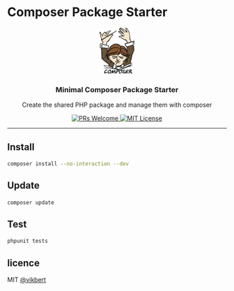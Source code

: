 # Composer Package Starter

<div align="center">
  <img src="./docs/composer.png" width="80px" alt="aino" />
  <h3>Minimal Composer Package Starter</h3>
  <p>Create the shared PHP package and manage them with composer</p>

  <p>
    <a href="#">
      <img src="https://img.shields.io/badge/PRs-Welcome-brightgreen.svg?style=flat-square" alt="PRs Welcome">
    </a>
    <a href="#">
      <img src="https://img.shields.io/badge/License-MIT-brightgreen.svg?style=flat-square" alt="MIT License">
    </a>
  </p>
</div>

---

## Install
```bash
composer install --no-interaction --dev
```

## Update
```bash
composer update 
```

## Test
```bash
phpunit tests 
```


## licence

MIT [@vikbert](https://vikbert.github.io/)
